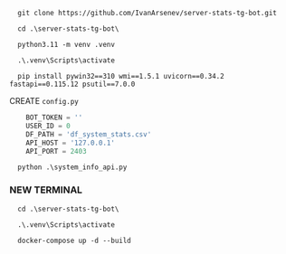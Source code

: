 ```shell
  git clone https://github.com/IvanArsenev/server-stats-tg-bot.git
```

```shell
  cd .\server-stats-tg-bot\
```

```shell
  python3.11 -m venv .venv
```

```shell
  .\.venv\Scripts\activate
```

```shell
  pip install pywin32==310 wmi==1.5.1 uvicorn==0.34.2 fastapi==0.115.12 psutil==7.0.0
```
CREATE `config.py`
```python
    BOT_TOKEN = ''
    USER_ID = 0
    DF_PATH = 'df_system_stats.csv'
    API_HOST = '127.0.0.1'
    API_PORT = 2403
```

```shell
  python .\system_info_api.py
```

### NEW TERMINAL

```shell
  cd .\server-stats-tg-bot\
```

```shell
  .\.venv\Scripts\activate
```

```shell
  docker-compose up -d --build
```
